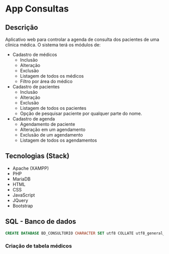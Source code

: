# App Consultas
## Descrição
Aplicativo web para controlar a agenda de consulta dos pacientes de uma clinica médica. O sistema terá os módulos de:
- Cadastro de médicos
    - Inclusão
    - Alteração
    - Exclusão
    - Listagem de todos os médicos
    - Filtro por área do médico
- Cadastro de pacientes
    - Inclusão
    - Alteração
    - Exclusão
    - Listagem de todos os pacientes
    - Opção de pesquisar paciente por qualquer parte do nome.
- Cadastro de agenda
    - Agendamento de paciente
    - Alteração em um agendamento
    - Exclusão de um agendamento 
    - Listagem de todos os agendamentos
## Tecnologias (Stack)
* Apache (XAMPP)
* PHP
* MariaDB
* HTML
* CSS
* JavaScript
* JQuery
* Bootstrap

## SQL - Banco de dados
```sql
CREATE DATABASE BD_CONSULTORIO CHARACTER SET utf8 COLLATE utf8_general_ci;
```

### Criação de tabela médicos